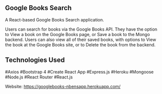 
 
## Google Books Search

A React-based Google Books Search application.

Users can search for books via the Google Books API. They have the option to View a book on the Google Books page, or Save a book to the Mongo backend.
Users can also view all of their saved books, with options to View the book at the Google Books site, or to Delete the book from the backend.

## Technologies Used

#Axios
#Bootstrap 4
#Create React App
#Express.js
#Heroku
#Mongoose
#Node.js
#React Router
#React.js


Website: https://googlebooks-nbensapp.herokuapp.com/
